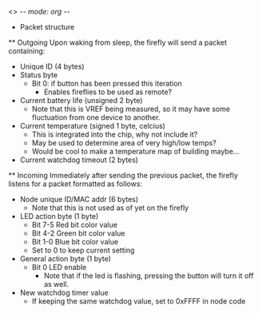 <> -*- mode: org -*-

* Packet structure

** Outgoing
   Upon waking from sleep, the firefly will send a packet containing:
   - Unique ID (4 bytes)
   - Status byte
     - Bit 0: if button has been pressed this iteration
       - Enables fireflies to be used as remote?
   - Current battery life (unsigned 2 byte)
     - Note that this is VREF being measured, so it may have some
       fluctuation from one device to another.
   - Current temperature (signed 1 byte, celcius)
     - This is integrated into the chip, why not include it?
     - May be used to determine area of very high/low temps?
     - Would be cool to make a temperature map of building maybe...
   - Current watchdog timeout (2 bytes)

** Incoming
   Immediately after sending the previous packet, the firefly listens
   for a packet formatted as follows:
   - Node unique ID/MAC addr (6 bytes)
     - Note that this is not used as of yet on the firefly
   - LED action byte (1 byte)
     - Bit 7-5 Red bit color value
     - Bit 4-2 Green bit color value
     - Bit 1-0 Blue bit color value
     - Set to 0 to keep current setting
   - General action byte (1 byte)
     - Bit 0 LED enable
       - Note that if the led is flashing, pressing the button will
         turn it off as well.
   - New watchdog timer value
     - If keeping the same watchdog value, set to 0xFFFF in node code
